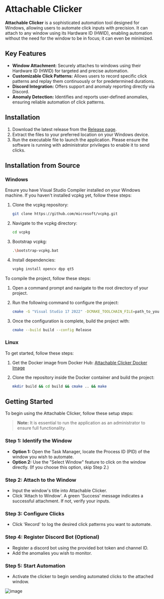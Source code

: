 # Attachable Clicker

**Attachable Clicker** is a sophisticated automation tool designed for Windows, allowing users to automate click inputs with precision. It can attach to any window using its Hardware ID (HWID), enabling automation without the need for the window to be in focus; it can even be minimized.

## Key Features

- **Window Attachment:** Securely attaches to windows using their Hardware ID (HWID) for targeted and precise automation.
- **Customizable Click Patterns:** Allows users to record specific click patterns and replay them continuously or for predetermined durations.
- **Discord Integration:** Offers support and anomaly reporting directly via Discord.
- **Anomaly Detection:** Identifies and reports user-defined anomalies, ensuring reliable automation of click patterns.

## Installation

1. Download the latest release from the [Release page](https://github.com/Napalys/Attachable-clicker/releases).
2. Extract the files to your preferred location on your Windows device.
3. Run the executable file to launch the application. Please ensure the software is running with administrator privileges to enable it to send clicks.

## Installation from Source

### Windows

Ensure you have Visual Studio Compiler installed on your Windows machine. If you haven't installed vcpkg yet, follow these steps:

1. Clone the vcpkg repository:
    ```sh
    git clone https://github.com/microsoft/vcpkg.git
    ```

2. Navigate to the vcpkg directory:
    ```sh
    cd vcpkg
    ```

3. Bootstrap vcpkg:
    ```sh
    .\bootstrap-vcpkg.bat
    ```

4. Install dependencies:
    ```sh
    vcpkg install opencv dpp qt5
    ```

To compile the project, follow these steps:

1. Open a command prompt and navigate to the root directory of your project.
2. Run the following command to configure the project:
    ```sh
    cmake -G "Visual Studio 17 2022" -DCMAKE_TOOLCHAIN_FILE=path_to_your_vcpkg/scripts/buildsystems/vcpkg.cmake -B build
    ```

3. Once the configuration is complete, build the project with:
    ```sh
    cmake --build build --config Release
    ```

### Linux

To get started, follow these steps:

1. Get the Docker image from Docker Hub: [Attachable Clicker Docker Image](https://hub.docker.com/r/napalys/attachable-clicker-docker/tags)

2. Clone the repository inside the Docker container and build the project:
    ```sh
    mkdir build && cd build && cmake .. && make
    ```


## Getting Started

To begin using the Attachable Clicker, follow these setup steps:

> **Note:** It is essential to run the application as an administrator to ensure full functionality.

### Step 1: Identify the Window
- **Option 1:** Open the Task Manager, locate the Process ID (PID) of the window you wish to automate.
- **Option 2:** Use the "Select Window" feature to click on the window directly. (If you choose this option, skip Step 2.)

### Step 2: Attach to the Window
- Input the window's title into Attachable Clicker.
- Click 'Attach to Window'. A green 'Success' message indicates a successful attachment. If not, verify your inputs.

### Step 3: Configure Clicks
- Click 'Record' to log the desired click patterns you want to automate.

### Step 4: Register Discord Bot (Optional)
- Register a discord bot using the provided bot token and channel ID.
- Add the anomalies you wish to monitor.

### Step 5: Start Automation
- Activate the clicker to begin sending automated clicks to the attached window.

![image](https://github.com/Napalys/Attachable-clicker/assets/11835209/1b2827c2-eb99-4150-8825-957971953884)

